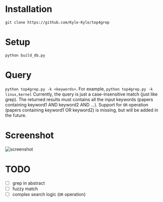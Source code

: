 # Installation
`git clone https://github.com/Kyle-Kyle/top4grep`

# Setup
`python build_db.py`

# Query
`python top4grep.py -k <keywords>`. For example, `python top4grep.py -k linux,kernel`
Currently, the query is just a case-insensitive match (just like grep). The returned results must contains all the input keywords (papers containing keyword1 AND keyword2 AND ...). Support for `OR` operation (papers containing keyword1 OR keyword2) is missing, but will be added in the future.

# Screenshot
![screenshot](https://raw.githubusercontent.com/Kyle-Kyle/top4grep/master/img/screenshot.png)

# TODO
- [ ] grep in abstract
- [ ] fuzzy match
- [ ] complex search logic (`OR` operation)
